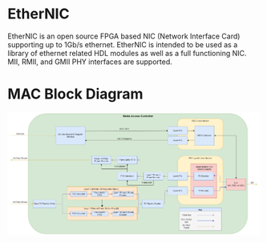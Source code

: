 # EtherNIC
EtherNIC is an open source FPGA based NIC (Network Interface Card) supporting up to 1Gb/s ethernet. EtherNIC is intended to be used as a library of ethernet related HDL modules as well as a full functioning NIC. MII, RMII, and GMII PHY interfaces are supported. 

# MAC Block Diagram
![MAC block diagram](https://github.com/RiceShelley/EtherNIC/blob/main/doc/MAC_diagram.png)